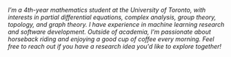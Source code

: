 *I’m a 4th-year mathematics student at the University of Toronto, with interests in partial differential equations, complex analysis, group theory, topology, and graph theory. I have experience in machine learning research and software development. Outside of academia, I’m passionate about horseback riding and enjoying a good cup of coffee every morning. Feel free to reach out if you have a research idea you'd like to explore together!*

